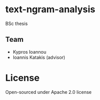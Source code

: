 # text-ngram-analysis
BSc thesis

## Team
- Kypros Ioannou
- Ioannis Katakis (advisor)

# License
Open-sourced under Apache 2.0 license
